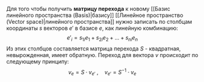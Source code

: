 Для того чтобы получить **матрицу перехода** к новому [[Базис линейного пространства (Basis)|базису]] [[Линейное пространство (Vector space)|линейного пространства]] нужно записать по столбцам координаты $s$ векторов $e'$ в базисе $e$, как линейную комбинацию:$$e'_i=s_{1i}e_1+s_{2i}e_2+...+s_{ni}e_n$$Из этих столбцов составляется матрица перехода $S$ - квадратная, невырожденная, имеет обратную. Переход для вектора $v$ происходит по следующему принципу:$$v_e=S \cdot v_{e'}\ , \quad v_{e'}=S^{-1} \cdot v_e$$